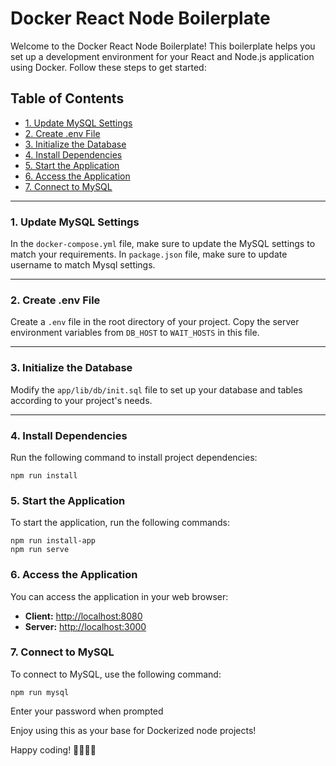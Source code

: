 # Docker React Node Boilerplate

Welcome to the Docker React Node Boilerplate! This boilerplate helps you set up a development environment for your React and Node.js application using Docker. Follow these steps to get started:

## Table of Contents
- [1. Update MySQL Settings](#1-update-mysql-settings)
- [2. Create .env File](#2-create-env-file)
- [3. Initialize the Database](#3-initialize-the-database)
- [4. Install Dependencies](#4-install-dependencies)
- [5. Start the Application](#5-start-the-application)
- [6. Access the Application](#6-access-the-application)
- [7. Connect to MySQL](#7-connect-to-mysql)

---

### 1. Update MySQL Settings

In the `docker-compose.yml` file, make sure to update the MySQL settings to match your requirements.
In `package.json` file, make sure to update username to match Mysql settings.

---

### 2. Create .env File

Create a `.env` file in the root directory of your project. Copy the server environment variables from `DB_HOST` to `WAIT_HOSTS` in this file.

---

### 3. Initialize the Database

Modify the `app/lib/db/init.sql` file to set up your database and tables according to your project's needs.

---

### 4. Install Dependencies

Run the following command to install project dependencies:

```shell
npm run install
```

### 5. Start the Application

To start the application, run the following commands:

```shell
npm run install-app
npm run serve
```
### 6. Access the Application

You can access the application in your web browser:

- **Client:** [http://localhost:8080](http://localhost:8080)
- **Server:** [http://localhost:3000](http://localhost:3000)

### 7. Connect to MySQL

To connect to MySQL, use the following command:

```shell
npm run mysql
```

Enter your password when prompted

Enjoy using this as your base for Dockerized node projects!

Happy coding! 👨‍💻👩‍💻